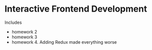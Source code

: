 # Interactive Frontend Development
Includes 

* homework 2
* homework 3
* homework 4. Adding Redux made everything worse